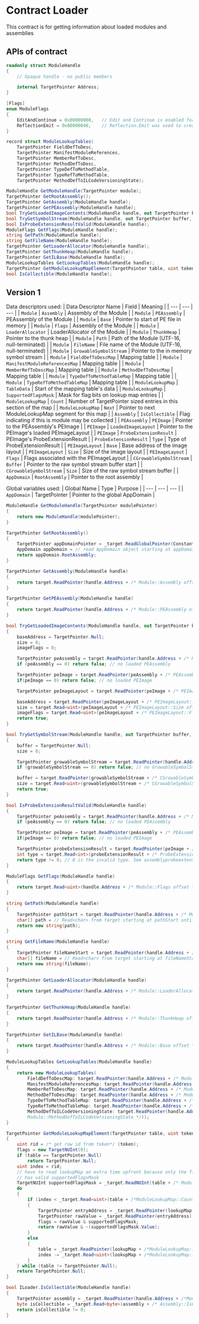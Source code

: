 # Contract Loader

This contract is for getting information about loaded modules and assemblies

## APIs of contract

``` csharp
readonly struct ModuleHandle
{
    // Opaque handle - no public members

    internal TargetPointer Address;
}

[Flags]
enum ModuleFlags
{
    EditAndContinue = 0x00000008,   // Edit and Continue is enabled for this module
    ReflectionEmit = 0x00000040,    // Reflection.Emit was used to create this module
}

record struct ModuleLookupTables(
    TargetPointer FieldDefToDesc,
    TargetPointer ManifestModuleReferences,
    TargetPointer MemberRefToDesc,
    TargetPointer MethodDefToDesc,
    TargetPointer TypeDefToMethodTable,
    TargetPointer TypeRefToMethodTable,
    TargetPointer MethodDefToILCodeVersioningState);
```

``` csharp
ModuleHandle GetModuleHandle(TargetPointer module);
TargetPointer GetRootAssembly();
TargetPointer GetAssembly(ModuleHandle handle);
TargetPointer GetPEAssembly(ModuleHandle handle);
bool TryGetLoadedImageContents(ModuleHandle handle, out TargetPointer baseAddress, out uint size, out uint imageFlags);
bool TryGetSymbolStream(ModuleHandle handle, out TargetPointer buffer, out uint size);
bool IsProbeExtensionResultValid(ModuleHandle handle);
ModuleFlags GetFlags(ModuleHandle handle);
string GetPath(ModuleHandle handle);
string GetFileName(ModuleHandle handle);
TargetPointer GetLoaderAllocator(ModuleHandle handle);
TargetPointer GetThunkHeap(ModuleHandle handle);
TargetPointer GetILBase(ModuleHandle handle);
ModuleLookupTables GetLookupTables(ModuleHandle handle);
TargetPointer GetModuleLookupMapElement(TargetPointer table, uint token, out TargetNUInt flags);
bool IsCollectible(ModuleHandle handle);
```

## Version 1

Data descriptors used:
| Data Descriptor Name | Field | Meaning |
| --- | --- | --- |
| `Module` | `Assembly` | Assembly of the Module |
| `Module` | `PEAssembly` | PEAssembly of the Module |
| `Module` | `Base` | Pointer to start of PE file in memory |
| `Module` | `Flags` | Assembly of the Module |
| `Module` | `LoaderAllocator` | LoaderAllocator of the Module |
| `Module` | `ThunkHeap` | Pointer to the thunk heap |
| `Module` | `Path` | Path of the Module (UTF-16, null-terminated) |
| `Module` | `FileName` | File name of the Module (UTF-16, null-terminated) |
| `Module` | `GrowableSymbolStream` | Pointer to the in memory symbol stream |
| `Module` | `FieldDefToDescMap` | Mapping table |
| `Module` | `ManifestModuleReferencesMap` | Mapping table |
| `Module` | `MemberRefToDescMap` | Mapping table |
| `Module` | `MethodDefToDescMap` | Mapping table |
| `Module` | `TypeDefToMethodTableMap` | Mapping table |
| `Module` | `TypeRefToMethodTableMap` | Mapping table |
| `ModuleLookupMap` | `TableData` | Start of the mapping table's data |
| `ModuleLookupMap` | `SupportedFlagsMask` | Mask for flag bits on lookup map entries |
| `ModuleLookupMap` | `Count` | Number of TargetPointer sized entries in this section of the map |
| `ModuleLookupMap` | `Next` | Pointer to next ModuleLookupMap segment for this map |
| `Assembly` | `IsCollectible` | Flag indicating if this is module may be collected |
| `PEAssembly` | `PEImage` | Pointer to the PEAssembly's PEImage |
| `PEImage` | `LoadedImageLayout` | Pointer to the PEImage's loaded PEImageLayout |
| `PEImage` | `ProbeExtensionResult` | PEImage's ProbeExtensionResult |
| `ProbeExtensionResult` | `Type` | Type of ProbeExtensionResult |
| `PEImageLayout` | `Base` | Base address of the image layout |
| `PEImageLayout` | `Size` | Size of the image layout |
| `PEImageLayout` | `Flags` | Flags associated with the PEImageLayout |
| `CGrowableSymbolStream` | `Buffer` | Pointer to the raw symbol stream buffer start |
| `CGrowableSymbolStream` | `Size` | Size of the raw symbol stream buffer |
| `AppDomain` | `RootAssembly` | Pointer to the root assembly |

Global variables used:
| Global Name | Type | Purpose |
| --- | --- | --- |
| `AppDomain` | TargetPointer | Pointer to the global AppDomain |


``` csharp
ModuleHandle GetModuleHandle(TargetPointer modulePointer)
{
    return new ModuleHandle(modulePointer);
}

TargetPointer GetRootAssembly()
{
    TargetPointer appDomainPointer = _target.ReadGlobalPointer(Constants.Globals.AppDomain);
    AppDomain appDomain = // read AppDomain object starting at appDomainPointer
    return appDomain.RootAssembly;
}

TargetPointer GetAssembly(ModuleHandle handle)
{
    return target.ReadPointer(handle.Address + /* Module::Assembly offset */);
}

TargetPointer GetPEAssembly(ModuleHandle handle)
{
    return target.ReadPointer(handle.Address + /* Module::PEAssembly offset */);
}

bool TryGetLoadedImageContents(ModuleHandle handle, out TargetPointer baseAddress, out uint size, out uint imageFlags)
{
    baseAddress = TargetPointer.Null;
    size = 0;
    imageFlags = 0;

    TargetPointer peAssembly = target.ReadPointer(handle.Address + /* Module::PEAssembly offset */);
    if (peAssembly == 0) return false; // no loaded PEAssembly

    TargetPointer peImage = target.ReadPointer(peAssembly + /* PEAssembly::PEImage offset */);
    if(peImage == 0) return false; // no loaded PEImage

    TargetPointer peImageLayout = target.ReadPointer(peImage + /* PEImage::LoadedImageLayout offset */);

    baseAddress = target.ReadPointer(peImageLayout + /* PEImageLayout::Base offset */);
    size = target.Read<uint>(peImageLayout + /* PEImageLayout::Size offset */);
    imageFlags = target.Read<uint>(peImageLayout + /* PEImageLayout::Flags offset */);
    return true;
}

bool TryGetSymbolStream(ModuleHandle handle, out TargetPointer buffer, out uint size)
{
    buffer = TargetPointer.Null;
    size = 0;

    TargetPointer growableSymbolStream = target.ReadPointer(handle.Address + /* Module::GrowableSymbolStream offset */);
    if (growableSymbolStream == 0) return false; // no GrowableSymbolStream found

    buffer = target.ReadPointer(growableSymbolStream + /* CGrowableSymbolStream::Buffer offset */);
    size = target.Read<uint>(growableSymbolStream + /* CGrowableSymbolStream::Size offset */);
    return true;
}

bool IsProbeExtensionResultValid(ModuleHandle handle)
{
    TargetPointer peAssembly = target.ReadPointer(handle.Address + /* Module::PEAssembly offset */);
    if (peAssembly == 0) return false; // no loaded PEAssembly

    TargetPointer peImage = target.ReadPointer(peAssembly + /* PEAssembly::PEImage offset */);
    if(peImage == 0) return false; // no loaded PEImage

    TargetPointer probeExtensionResult = target.ReadPointer(peImage + /* PEImage::ProbeExtensionResult offset */);
    int type = target.Read<int>(probeExtensionResult + /* ProbeExtensionResult::Type offset */);
    return type != 0; // 0 is the invalid type. See assemblyprobeextension.h for details
}

ModuleFlags GetFlags(ModuleHandle handle)
{
    return target.Read<uint>(handle.Address + /* Module::Flags offset */);
}

string GetPath(ModuleHandle handle)
{
    TargetPointer pathStart = target.ReadPointer(handle.Address + /* Module::Path offset */);
    char[] path = // Read<char> from target starting at pathStart until null terminator
    return new string(path);
}

string GetFileName(ModuleHandle handle)
{
    TargetPointer fileNameStart = target.ReadPointer(handle.Address + /* Module::FileName offset */);
    char[] fileName = // Read<char> from target starting at fileNameStart until null terminator
    return new string(fileName);
}

TargetPointer GetLoaderAllocator(ModuleHandle handle)
{
    return target.ReadPointer(handle.Address + /* Module::LoaderAllocator offset */);
}

TargetPointer GetThunkHeap(ModuleHandle handle)
{
    return target.ReadPointer(handle.Address + /* Module::ThunkHeap offset */);
}

TargetPointer GetILBase(ModuleHandle handle)
{
    return target.ReadPointer(handle.Address + /* Module::Base offset */);
}

ModuleLookupTables GetLookupTables(ModuleHandle handle)
{
    return new ModuleLookupTables(
        FieldDefToDescMap: target.ReadPointer(handle.Address + /* Module::FieldDefToDescMap */),
        ManifestModuleReferencesMap: target.ReadPointer(handle.Address + /* Module::ManifestModuleReferencesMap */),
        MemberRefToDescMap: target.ReadPointer(handle.Address + /* Module::MemberRefToDescMap */),
        MethodDefToDescMap: target.ReadPointer(handle.Address + /* Module::MethodDefToDescMap */),
        TypeDefToMethodTableMap: target.ReadPointer(handle.Address + /* Module::TypeDefToMethodTableMap */),
        TypeRefToMethodTableMap: target.ReadPointer(handle.Address + /* Module::TypeRefToMethodTableMap */),
        MethodDefToILCodeVersioningState: target.ReadPointer(handle.Address + /*
        Module::MethodDefToILCodeVersioningState */));
}

TargetPointer GetModuleLookupMapElement(TargetPointer table, uint token, out TargetNUInt flags);
{
    uint rid = /* get row id from token*/ (token);
    flags = new TargetNUInt(0);
    if (table == TargetPointer.Null)
        return TargetPointer.Null;
    uint index = rid;
    // have to read lookupMap an extra time upfront because only the first map
    // has valid supportedFlagsMask
    TargetNUInt supportedFlagsMask = _target.ReadNUInt(table + /* ModuleLookupMap::SupportedFlagsMask */);
    do
    {
        if (index < _target.Read<uint>(table + /*ModuleLookupMap::Count*/))
        {
            TargetPointer entryAddress = _target.ReadPointer(lookupMap + /*ModuleLookupMap::TableData*/) + (ulong)(index * _target.PointerSize);
            TargetPointer rawValue = _target.ReadPointer(entryAddress);
            flags = rawValue & supportedFlagsMask;
            return rawValue & ~(supportedFlagsMask.Value);
        }
        else
        {
            table = _target.ReadPointer(lookupMap + /*ModuleLookupMap::Next*/);
            index -= _target.Read<uint>(lookupMap + /*ModuleLookupMap::Count*/);
        }
    } while (table != TargetPointer.Null);
    return TargetPointer.Null;
}
```

```csharp
bool ILoader.IsCollectible(ModuleHandle handle)
{
    TargetPointer assembly = _target.ReadPointer(handle.Address + /*Module::Assembly*/);
    byte isCollectible = _target.Read<byte>(assembly + /* Assembly::IsCollectible*/);
    return isCollectible != 0;
}
```
